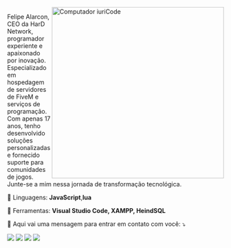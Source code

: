 <img src="https://i.imgur.com/rwGcsAP.png" min-width="400px" max-width="400px" width="400px" hight="200px" align="right" alt="Computador iuriCode">

<p align="left"> 
  Felipe Alarcon, CEO da HarD Network, programador experiente e apaixonado por inovação. Especializado em hospedagem de servidores de FiveM e serviços de programação. Com apenas 17 anos, tenho desenvolvido soluções personalizadas e fornecido suporte para comunidades de jogos. Junte-se a mim nessa jornada de transformação tecnológica.
</p>

<p align="left">
  🦄 Linguagens: <strong>JavaScript</strong>,<strong>lua</strong>
</p>

<p align="left">
  💼 Ferramentas: <strong>Visual Studio Code, XAMPP, HeindSQL</strong>
</p>

<p align="left">
  💌 Aqui vai uma mensagem para entrar em contato com você: ⤵️
</p>

<p align="left">
  <a href="<felipealarcon@hotmail.com>" alt="E-mail">
  <img src="https://img.shields.io/badge/-Hotmail-EA4335?style=flat-square&labelColor=EA4335&logo=gmail&logoColor=white&link=felipealarcon@hotmail.com" /></a>

  <a href="https://discord.gg/UhRJkPj9d4" alt="Discord">
  <img src="https://img.shields.io/badge/-Discord-5865F2?style=flat-square&labelColor=5865F2&logo=discord&logoColor=white&link=https://discord.gg/UhRJkPj9d4"/></a>

  <a href="https://www.youtube.com/@HarDNetwork" alt="YouTube">
  <img src="https://img.shields.io/badge/-YouTube-FF0000?style=flat-square&labelColor=FF0000&logo=youtube&logoColor=white&link=https://www.youtube.com/@HarDNetwork"/></a>
  
  <a href="https://www.instagram.com/felipealarcon.hd/" alt="Instagram">
  <img src="https://img.shields.io/badge/-Instagram-DF0174?style=flat-square&labelColor=DF0174&logo=instagram&logoColor=white&link=https://www.instagram.com/felipealarcon.hd/"/></a>
</p>  

